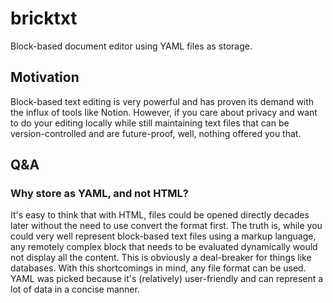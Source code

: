 # bricktxt

Block-based document editor using YAML files as storage.

## Motivation

Block-based text editing is very powerful and has proven its demand with the influx of tools like Notion.
However, if you care about privacy and want to do your editing locally while still maintaining text files that can be version-controlled and are future-proof, well, nothing offered you that.

## Q&A

### Why store as YAML, and not HTML?

It's easy to think that with HTML, files could be opened directly decades later without the need to use convert the format first.
The truth is, while you could very well represent block-based text files using a markup language, any remotely complex block that needs to be evaluated dynamically would not display all the content. This is obviously a deal-breaker for things like databases.
With this shortcomings in mind, any file format can be used. YAML was picked because it's (relatively) user-friendly and can represent a lot of data in a concise manner.
